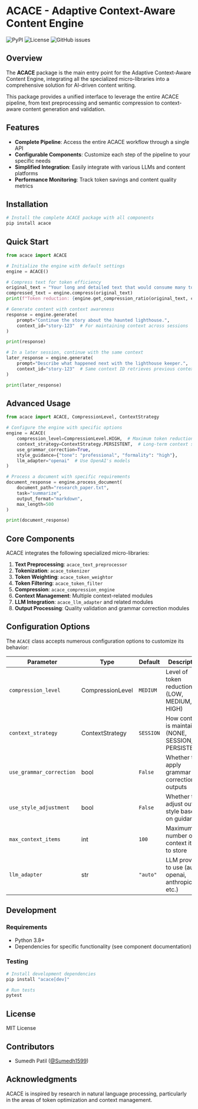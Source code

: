 # ACACE - Adaptive Context-Aware Content Engine

![PyPI](https://img.shields.io/pypi/v/acace)
![License](https://img.shields.io/github/license/Sumedh1599/acace)
![GitHub issues](https://img.shields.io/github/issues/Sumedh1599/acace)

## Overview

The **ACACE** package is the main entry point for the Adaptive Context-Aware Content Engine, integrating all the specialized micro-libraries into a comprehensive solution for AI-driven content writing.

This package provides a unified interface to leverage the entire ACACE pipeline, from text preprocessing and semantic compression to context-aware content generation and validation.

## Features

- **Complete Pipeline**: Access the entire ACACE workflow through a single API
- **Configurable Components**: Customize each step of the pipeline to your specific needs
- **Simplified Integration**: Easily integrate with various LLMs and content platforms
- **Performance Monitoring**: Track token savings and content quality metrics

## Installation

```bash
# Install the complete ACACE package with all components
pip install acace
```

## Quick Start

```python
from acace import ACACE

# Initialize the engine with default settings
engine = ACACE()

# Compress text for token efficiency
original_text = "Your long and detailed text that would consume many tokens."
compressed_text = engine.compress(original_text)
print(f"Token reduction: {engine.get_compression_ratio(original_text, compressed_text):.1%}")

# Generate content with context awareness
response = engine.generate(
    prompt="Continue the story about the haunted lighthouse.",
    context_id="story-123"  # For maintaining context across sessions
)

print(response)

# In a later session, continue with the same context
later_response = engine.generate(
    prompt="Describe what happened next with the lighthouse keeper.",
    context_id="story-123"  # Same context ID retrieves previous context
)

print(later_response)
```

## Advanced Usage

```python
from acace import ACACE, CompressionLevel, ContextStrategy

# Configure the engine with specific options
engine = ACACE(
    compression_level=CompressionLevel.HIGH,  # Maximum token reduction
    context_strategy=ContextStrategy.PERSISTENT,  # Long-term context storage
    use_grammar_correction=True,
    style_guidance={"tone": "professional", "formality": "high"},
    llm_adapter="openai"  # Use OpenAI's models
)

# Process a document with specific requirements
document_response = engine.process_document(
    document_path="research_paper.txt",
    task="summarize",
    output_format="markdown",
    max_length=500
)

print(document_response)
```

## Core Components

ACACE integrates the following specialized micro-libraries:

1. **Text Preprocessing**: `acace_text_preprocessor`
2. **Tokenization**: `acace_tokenizer`
3. **Token Weighting**: `acace_token_weightor`
4. **Token Filtering**: `acace_token_filter`
5. **Compression**: `acace_compression_engine`
6. **Context Management**: Multiple context-related modules
7. **LLM Integration**: `acace_llm_adapter` and related modules
8. **Output Processing**: Quality validation and grammar correction modules

## Configuration Options

The `ACACE` class accepts numerous configuration options to customize its behavior:

| Parameter | Type | Default | Description |
|-----------|------|---------|-------------|
| `compression_level` | CompressionLevel | `MEDIUM` | Level of token reduction (LOW, MEDIUM, HIGH) |
| `context_strategy` | ContextStrategy | `SESSION` | How context is maintained (NONE, SESSION, PERSISTENT) |
| `use_grammar_correction` | bool | `False` | Whether to apply grammar correction to outputs |
| `use_style_adjustment` | bool | `False` | Whether to adjust output style based on guidance |
| `max_context_items` | int | `100` | Maximum number of context items to store |
| `llm_adapter` | str | `"auto"` | LLM provider to use (auto, openai, anthropic, etc.) |

## Development

### Requirements

- Python 3.8+
- Dependencies for specific functionality (see component documentation)

### Testing

```bash
# Install development dependencies
pip install "acace[dev]"

# Run tests
pytest
```

## License

MIT License

## Contributors

- Sumedh Patil ([@Sumedh1599](https://github.com/Sumedh1599))

## Acknowledgments

ACACE is inspired by research in natural language processing, particularly in the areas of token optimization and context management.
